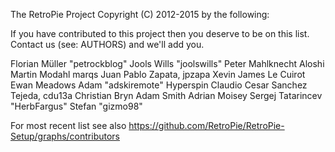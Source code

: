 The RetroPie Project
Copyright (C) 2012-2015 by the following:

If you have contributed to this project then you deserve to be on this
list. Contact us (see: AUTHORS) and we'll add you.

Florian Müller "petrockblog"
Jools Wills "joolswills"
Peter Mahlknecht
Aloshi
Martin Modahl
marqs
Juan Pablo Zapata, jpzapa
Xevin
James Le Cuirot
Ewan Meadows
Adam "adskiremote"
Hyperspin
Claudio Cesar Sanchez Tejeda,
cdu13a
Christian Bryn
Adam Smith
Adrian Moisey
Sergej Tatarincev
"HerbFargus"
Stefan "gizmo98"

For most recent list see also https://github.com/RetroPie/RetroPie-Setup/graphs/contributors
